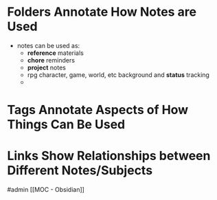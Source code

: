 # Folders Annotate How Notes are Used
* notes can be used as:
	* **reference** materials
	* **chore** reminders
	* **project** notes
	* rpg character, game, world, etc background and **status** tracking
	* 

# Tags Annotate Aspects of How Things Can Be Used

# Links Show Relationships between Different Notes/Subjects

#admin 
[[MOC - Obsidian]]